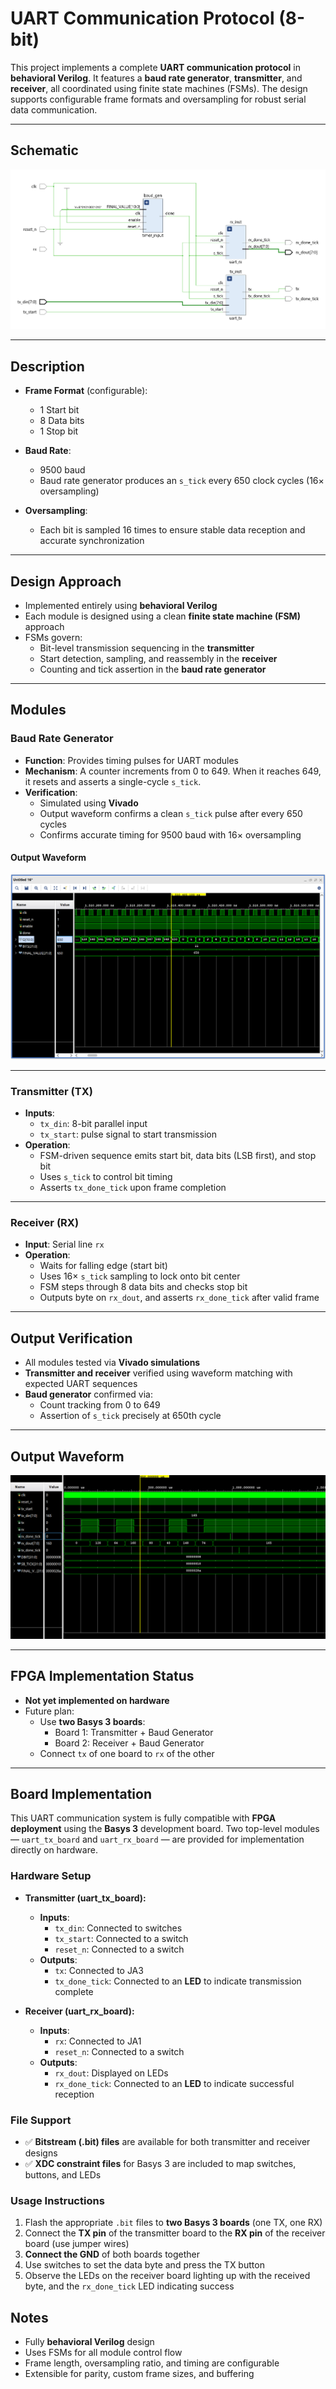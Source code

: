 # UART Communication Protocol (8-bit)

This project implements a complete **UART communication protocol** in **behavioral Verilog**. It features a **baud rate generator**, **transmitter**, and **receiver**, all coordinated using finite state machines (FSMs). The design supports configurable frame formats and oversampling for robust serial data communication.

---

## Schematic

![UART Schematic](results/schematic.png)

---

## Description

- **Frame Format** (configurable):  
  - 1 Start bit  
  - 8 Data bits  
  - 1 Stop bit

- **Baud Rate**:  
  - 9500 baud  
  - Baud rate generator produces an `s_tick` every 650 clock cycles (16× oversampling)

- **Oversampling**:  
  - Each bit is sampled 16 times to ensure stable data reception and accurate synchronization

---

## Design Approach

- Implemented entirely using **behavioral Verilog**
- Each module is designed using a clean **finite state machine (FSM)** approach
- FSMs govern:
  - Bit-level transmission sequencing in the **transmitter**
  - Start detection, sampling, and reassembly in the **receiver**
  - Counting and tick assertion in the **baud rate generator**

---

## Modules

### Baud Rate Generator

- **Function**: Provides timing pulses for UART modules
- **Mechanism**: A counter increments from 0 to 649. When it reaches 649, it resets and asserts a single-cycle `s_tick`.
- **Verification**:
  - Simulated using **Vivado**
  - Output waveform confirms a clean `s_tick` pulse after every 650 cycles
  - Confirms accurate timing for 9500 baud with 16× oversampling

#### Output Waveform

![Baud Rate Generator Output](results/output_2.png)

---

### Transmitter (TX)

- **Inputs**:  
  - `tx_din`: 8-bit parallel input  
  - `tx_start`: pulse signal to start transmission
- **Operation**:
  - FSM-driven sequence emits start bit, data bits (LSB first), and stop bit
  - Uses `s_tick` to control bit timing
  - Asserts `tx_done_tick` upon frame completion

---

### Receiver (RX)

- **Input**: Serial line `rx`
- **Operation**:
  - Waits for falling edge (start bit)  
  - Uses 16× `s_tick` sampling to lock onto bit center  
  - FSM steps through 8 data bits and checks stop bit  
  - Outputs byte on `rx_dout`, and asserts `rx_done_tick` after valid frame

---

## Output Verification

- All modules tested via **Vivado simulations**
- **Transmitter and receiver** verified using waveform matching with expected UART sequences
- **Baud generator** confirmed via:
  - Count tracking from 0 to 649
  - Assertion of `s_tick` precisely at 650th cycle

---

## Output Waveform

![UART Output](results/output.png)

---

## FPGA Implementation Status

- **Not yet implemented on hardware**
- Future plan:
  - Use **two Basys 3 boards**:
    - Board 1: Transmitter + Baud Generator
    - Board 2: Receiver + Baud Generator
  - Connect `tx` of one board to `rx` of the other

---

## Board Implementation

This UART communication system is fully compatible with **FPGA deployment** using the **Basys 3** development board. Two top-level modules — `uart_tx_board` and `uart_rx_board` — are provided for implementation directly on hardware.

### Hardware Setup

- **Transmitter (uart_tx_board):**
  - **Inputs**:
    - `tx_din`: Connected to switches
    - `tx_start`: Connected to a switch
    - `reset_n`: Connected to a switch
  - **Outputs**:
    - `tx`: Connected to JA3
    - `tx_done_tick`: Connected to an **LED** to indicate transmission complete

- **Receiver (uart_rx_board):**
  - **Inputs**:
    - `rx`: Connected to JA1
    - `reset_n`: Connected to a switch
  - **Outputs**:
    - `rx_dout`: Displayed on LEDs
    - `rx_done_tick`: Connected to an **LED** to indicate successful reception

### File Support

- ✅ **Bitstream (.bit) files** are available for both transmitter and receiver designs  
- ✅ **XDC constraint files** for Basys 3 are included to map switches, buttons, and LEDs

### Usage Instructions

1. Flash the appropriate `.bit` files to **two Basys 3 boards** (one TX, one RX)
2. Connect the **TX pin** of the transmitter board to the **RX pin** of the receiver board (use jumper wires)
3. **Connect the GND** of both boards together
4. Use switches to set the data byte and press the TX button
5. Observe the LEDs on the receiver board lighting up with the received byte, and the `rx_done_tick` LED indicating success


## Notes

- Fully **behavioral Verilog** design
- Uses FSMs for all module control flow
- Frame length, oversampling ratio, and timing are configurable
- Extensible for parity, custom frame sizes, and buffering


